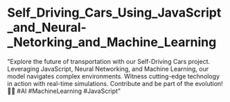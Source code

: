 # Self_Driving_Cars_Using_JavaScript_and_Neural-_Netorking_and_Machine_Learning
"Explore the future of transportation with our Self-Driving Cars project. Leveraging JavaScript, Neural Networking, and Machine Learning, our model navigates complex environments. Witness cutting-edge technology in action with real-time simulations. Contribute and be part of the evolution! 🚗🤖 #AI #MachineLearning #JavaScript"
